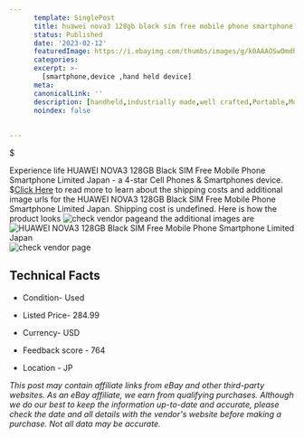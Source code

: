 ```yaml
---
      template: SinglePost
      title: huawei nova3 128gb black sim free mobile phone smartphone limited japan
      status: Published
      date: '2023-02-12'
      featuredImage: https://i.ebayimg.com/thumbs/images/g/k0AAAOSwDmdh7WFr/s-l225.jpg
      categories: 
      excerpt: >-
        [smartphone,device ,hand held device]
      meta:
      canonicalLink: ''
      description: [handheld,industrially made,well crafted,Portable,Mobile,Compact,Convenient,Lightweight,Maneuverable,Man-portable,Miniature,Carriable,Hand-held,Light,Holdable,Transportable,Mobile device,Pocket-sized,On-the-go,Wireless,Cordless,Compact size,Convenient size, smartphone,device ,hand held device]
      noindex: false
      
        
---
```

$

Experience life HUAWEI NOVA3 128GB Black SIM Free Mobile Phone Smartphone Limited Japan - a 4-star Cell Phones & Smartphones device.
$[Click Here](https://www.ebay.com/itm/265514795827?hash=item3dd1ea4333%3Ag%3Ak0AAAOSwDmdh7WFr&mkevt=1&mkcid=1&mkrid=711-53200-19255-0&campid=%253CePNCampaignId%253E&customid=%253CreferenceId%253E&toolid=10049) to read more to learn about the shipping costs and additional image urls for the HUAWEI NOVA3 128GB Black SIM Free Mobile Phone Smartphone Limited Japan. Shipping cost is undefined. Here is how the product looks ![check vendor page](https://i.ebayimg.com/thumbs/images/g/k0AAAOSwDmdh7WFr/s-l225.jpg)and the additional images are![HUAWEI NOVA3 128GB Black SIM Free Mobile Phone Smartphone Limited Japan](https://i.ebayimg.com/images/g/k0AAAOSwDmdh7WFr/s-l1200.jpg)![check vendor page](https://origin-galleryplus.ebayimg.com/ws/web/265514795827_2_0_1/225x225.jpg,https://origin-galleryplus.ebayimg.com/ws/web/265514795827_3_0_1/225x225.jpg,https://origin-galleryplus.ebayimg.com/ws/web/265514795827_4_0_1/225x225.jpg,https://origin-galleryplus.ebayimg.com/ws/web/265514795827_5_0_1/225x225.jpg,https://origin-galleryplus.ebayimg.com/ws/web/265514795827_6_0_1/225x225.jpg)



 ## Technical Facts 



     
      

 - Condition- Used 


      

 - Listed Price- 284.99 


      

 - Currency- USD 


      

 - Feedback score - 764 


      

 - Location - JP 


      
      

 *_This post may contain affiliate links from eBay and other third-party websites. As an eBay affiliate, we earn from qualifying purchases. Although we do our best to keep the information up-to-date and accurate, please check the date and all details with the vendor's website before making a purchase. Not all data may be accurate._*






